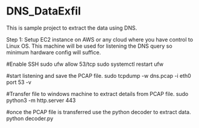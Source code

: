 # DNS_DataExfil
This is sample project to extract the data using DNS.

Step 1: Setup EC2 instance on AWS or any cloud where you have control to Linux OS. This machine will be used for listening the DNS query so minimum hardware config will suffice.

#Enable SSH
sudo ufw allow 53/tcp
sudo systemctl restart ufw

#start listening and save the PCAP file.
sudo tcpdump -w dns.pcap -i eth0 port 53 -v

#Transfer file to windows machine to extract details from PCAP file.
sudo python3 -m http.server 443

#once the PCAP file is transferred use the python decoder to extract data.
python decoder.py

